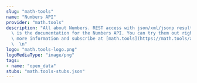 ```yaml
---
slug: "math-tools"
name: "Numbers API"
provider: "math.tools"
description: "All about Numbers. REST access with json/xml/jsonp result support. Below\
  \ is the documentation for the Numbers API. You can try them out right here. Find\
  \ more information and subscribe at [math.tools](https://math.tools/api/numbers/)\
  \  \n"
logo: "math.tools-logo.png"
logoMediaType: "image/png"
tags:
- name: "open_data"
stubs: "math.tools-stubs.json"
---
```

